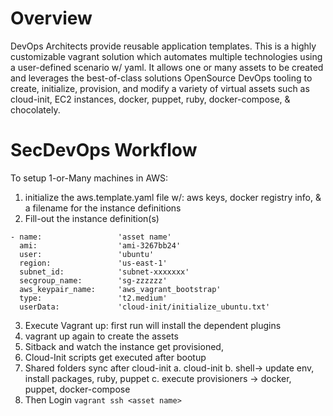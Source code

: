 # Overview
DevOps Architects provide reusable application templates.  This is a highly customizable vagrant solution which 
automates multiple technologies using a user-defined scenario w/ yaml.  It allows one or many assets to be 
created and leverages the best-of-class solutions OpenSource DevOps tooling to create, initialize, provision,
and modify a variety of virtual assets such as cloud-init, EC2 instances, docker, puppet, ruby, docker-compose, 
& chocolately.   

# SecDevOps Workflow 

To setup 1-or-Many machines in AWS:
   1) initialize the aws.template.yaml file w/:
        aws keys, docker registry info, & a filename for the instance definitions
   2) Fill-out the instance definition(s) 
```
- name:                 'asset name'
  ami: 	                'ami-3267bb24'
  user:                 'ubuntu'
  region:               'us-east-1'
  subnet_id:            'subnet-xxxxxxx'
  secgroup_name:        'sg-zzzzzz'
  aws_keypair_name:     'aws_vagrant_bootstrap'
  type:                 't2.medium'
  userData:             'cloud-init/initialize_ubuntu.txt'
```   
   3) Execute Vagrant up:
   first run will install the dependent plugins
   4) vagrant up again to create the assets
   5) Sitback and watch the instance get provisioned,
   6) Cloud-Init scripts get executed after bootup 
   7) Shared folders sync after cloud-init
     a. cloud-init
     b. shell-> update env, install packages, ruby, puppet
     c. execute provisioners -> docker, puppet, docker-compose
   8) Then Login `vagrant ssh <asset name>`